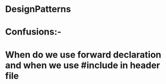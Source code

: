 # DesignPatterns
# Confusions:-
# When do we use forward declaration and when we use #include in header file

